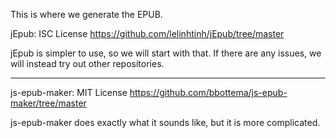 This is where we generate the EPUB.

jEpub: ISC License
https://github.com/lelinhtinh/jEpub/tree/master

jEpub is simpler to use, so we will start with that. If there are any issues, we will instead try out other repositories.

-----

js-epub-maker: MIT License
https://github.com/bbottema/js-epub-maker/tree/master

js-epub-maker does exactly what it sounds like, but it is more complicated.
